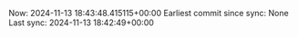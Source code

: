 Now: 2024-11-13 18:43:48.415115+00:00 Earliest commit since sync: None Last sync: 2024-11-13 18:42:49+00:00
